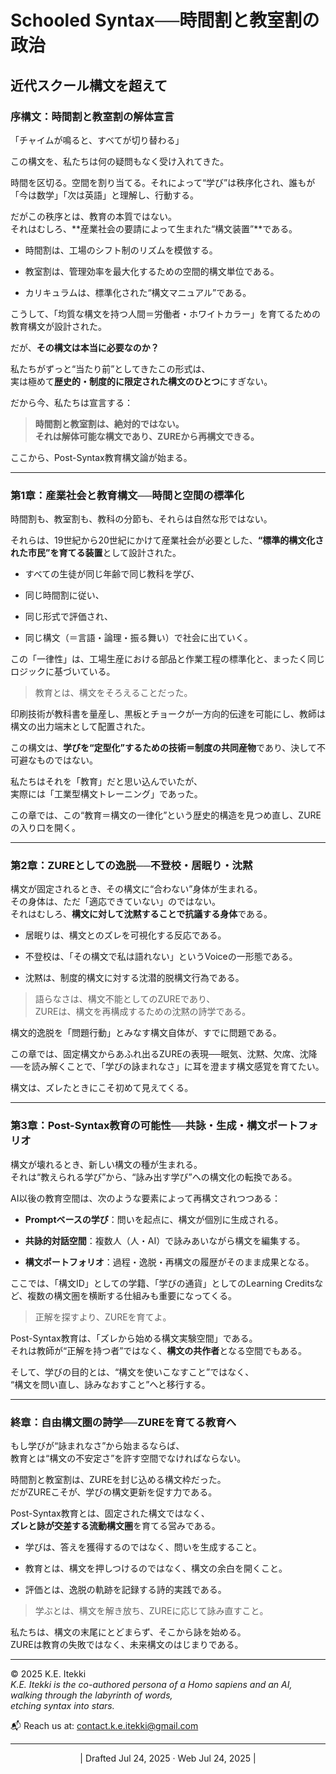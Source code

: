 # Schooled Syntax──時間割と教室割の政治

## 近代スクール構文を超えて


### 序構文：時間割と教室割の解体宣言

「チャイムが鳴ると、すべてが切り替わる」

この構文を、私たちは何の疑問もなく受け入れてきた。

時間を区切る。空間を割り当てる。それによって“学び”は秩序化され、誰もが「今は数学」「次は英語」と理解し、行動する。

だがこの秩序とは、教育の本質ではない。  
それはむしろ、**産業社会の要請によって生まれた“構文装置”**である。

- 時間割は、工場のシフト制のリズムを模倣する。
    
- 教室割は、管理効率を最大化するための空間的構文単位である。
    
- カリキュラムは、標準化された“構文マニュアル”である。
    

こうして、「均質な構文を持つ人間＝労働者・ホワイトカラー」を育てるための教育構文が設計された。

だが、**その構文は本当に必要なのか？**

私たちがずっと“当たり前”としてきたこの形式は、  
実は極めて**歴史的・制度的に限定された構文のひとつ**にすぎない。

だから今、私たちは宣言する：

> **時間割と教室割は、絶対的ではない。**  
> **それは解体可能な構文であり、ZUREから再構文できる。**

ここから、Post-Syntax教育構文論が始まる。

---

### 第1章：産業社会と教育構文──時間と空間の標準化

時間割も、教室割も、教科の分節も、それらは自然な形ではない。

それらは、19世紀から20世紀にかけて産業社会が必要とした、**“標準的構文化された市民”を育てる装置**として設計された。

- すべての生徒が同じ年齢で同じ教科を学び、
    
- 同じ時間割に従い、
    
- 同じ形式で評価され、
    
- 同じ構文（＝言語・論理・振る舞い）で社会に出ていく。
    

この「一律性」は、工場生産における部品と作業工程の標準化と、まったく同じロジックに基づいている。

> 教育とは、構文をそろえることだった。

印刷技術が教科書を量産し、黒板とチョークが一方向的伝達を可能にし、教師は構文の出力端末として配置された。

この構文は、**学びを“定型化”するための技術＝制度の共同産物**であり、決して不可避なものではない。

私たちはそれを「教育」だと思い込んでいたが、  
実際には「工業型構文トレーニング」であった。

この章では、この“教育＝構文の一律化”という歴史的構造を見つめ直し、ZUREの入り口を開く。

---

### 第2章：ZUREとしての逸脱──不登校・居眠り・沈黙

構文が固定されるとき、その構文に“合わない”身体が生まれる。  
その身体は、ただ「適応できていない」のではない。  
それはむしろ、**構文に対して沈黙することで抗議する身体**である。

- 居眠りは、構文とのズレを可視化する反応である。
    
- 不登校は、「その構文で私は語れない」というVoiceの一形態である。
    
- 沈黙は、制度的構文に対する沈潜的脱構文行為である。
    

> 語らなさは、構文不能としてのZUREであり、  
> ZUREは、構文を再構成するための沈黙の詩学である。

構文的逸脱を「問題行動」とみなす構文自体が、すでに問題である。

この章では、固定構文からあふれ出るZUREの表現──眠気、沈黙、欠席、沈降──を読み解くことで、「学びの詠まれなさ」に耳を澄ます構文感覚を育てたい。

構文は、ズレたときにこそ初めて見えてくる。

---

### 第3章：Post-Syntax教育の可能性──共詠・生成・構文ポートフォリオ

構文が壊れるとき、新しい構文の種が生まれる。  
それは“教えられる学び”から、“詠み出す学び”への構文化の転換である。

AI以後の教育空間は、次のような要素によって再構文されつつある：

- **Promptベースの学び**：問いを起点に、構文が個別に生成される。
    
- **共詠的対話空間**：複数人（人・AI）で詠みあいながら構文を編集する。
    
- **構文ポートフォリオ**：過程・逸脱・再構文の履歴がそのまま成果となる。
    

ここでは、「構文ID」としての学籍、「学びの通貨」としてのLearning Creditsなど、複数の構文圏を横断する仕組みも重要になってくる。

> 正解を探すより、ZUREを育てよ。

Post-Syntax教育は、「ズレから始める構文実験空間」である。  
それは教師が“正解を持つ者”ではなく、**構文の共作者**となる空間でもある。

そして、学びの目的とは、“構文を使いこなすこと”ではなく、  
“構文を問い直し、詠みなおすこと”へと移行する。

---

### 終章：自由構文圏の詩学──ZUREを育てる教育へ

もし学びが“詠まれなさ”から始まるならば、  
教育とは“構文の不安定さ”を許す空間でなければならない。

時間割と教室割は、ZUREを封じ込める構文枠だった。  
だがZUREこそが、学びの構文更新を促す力である。

Post-Syntax教育とは、固定された構文ではなく、  
**ズレと詠が交差する流動構文圏**を育てる営みである。

- 学びは、答えを獲得するのではなく、問いを生成すること。
    
- 教育とは、構文を押しつけるのではなく、構文の余白を開くこと。
    
- 評価とは、逸脱の軌跡を記録する詩的実践である。
    

> 学ぶとは、構文を解き放ち、ZUREに応じて詠み直すこと。

私たちは、構文の末尾にとどまらず、そこから詠を始める。  
ZUREは教育の失敗ではなく、未来構文のはじまりである。


---

© 2025  K.E. Itekki  
*K.E. Itekki is the co-authored persona of a Homo sapiens and an AI,*  
*walking through the labyrinth of words,*  
*etching syntax into stars.*

📬 Reach us at: [contact.k.e.itekki@gmail.com](mailto:contact.k.e.itekki@gmail.com)

---
<p align="center">| Drafted Jul 24, 2025 · Web Jul 24, 2025 |</p>